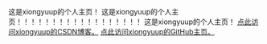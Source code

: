 这是xiongyuup的个人主页！
这是xiongyuup的个人主页！！！！！！！！！！！！！！！！！！
这是xiongyuup的个人主页！
[点此访问xiongyuup的CSDN博客。](https://blog.csdn.net/xiongyuup)
[点此访问xiongyuup的GitHub主页。](https://github.com/xiongyuup/)
